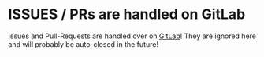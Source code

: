 # ISSUES / PRs are handled on GitLab

Issues and Pull-Requests are handled over on [GitLab](https://gitlab.com/controlpage)! They are ignored here and will probably be auto-closed in the future!

